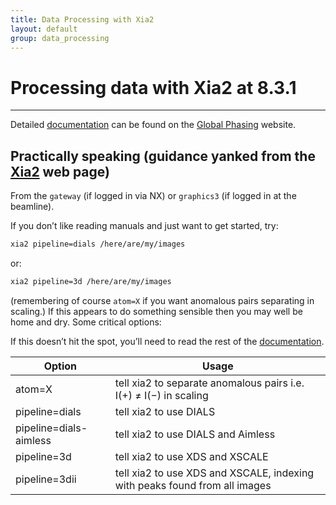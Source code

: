 ```yaml
---
title: Data Processing with Xia2
layout: default
group: data_processing
---
```


# Processing data with Xia2 at 8.3.1

---

Detailed [documentation](https://www.globalphasing.com/autoproc/manual/index.html) can be found on
the [Global Phasing](https://www.globalphasing.com) website.

## Practically speaking (guidance yanked from the [Xia2](https://xia2.github.io/quick_start.html) web page)

From the `gateway` (if logged in via NX) or `graphics3` (if logged in at the beamline).

If you don’t like reading manuals and just want to get started, try:

```bash
xia2 pipeline=dials /here/are/my/images
```

or:

```bash
xia2 pipeline=3d /here/are/my/images
```

(remembering of course `atom=X` if you want anomalous pairs separating in scaling.)
If this appears to do something sensible then you may well be home and dry. Some critical options:

If this doesn’t hit the spot, you’ll need to read the rest of the [documentation](https://xia2.github.io/parameters.html).

| Option | Usage |
| ------ | ----- |
| atom=X | tell xia2 to separate anomalous pairs i.e. I(+) ≠ I(−) in scaling|
| pipeline=dials | tell xia2 to use DIALS |
| pipeline=dials-aimless | tell xia2 to use DIALS and Aimless |
| pipeline=3d | tell xia2 to use XDS and XSCALE |
| pipeline=3dii | tell xia2 to use XDS and XSCALE, indexing with peaks found from all images |
